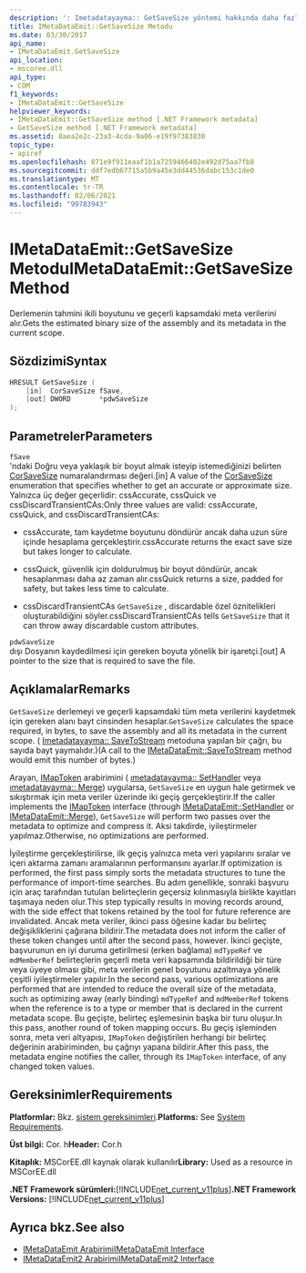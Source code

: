 ```yaml
---
description: ': Imetadatayayma:: GetSaveSize yöntemi hakkında daha fazla bilgi edinin'
title: IMetaDataEmit::GetSaveSize Metodu
ms.date: 03/30/2017
api_name:
- IMetaDataEmit.GetSaveSize
api_location:
- mscoree.dll
api_type:
- COM
f1_keywords:
- IMetaDataEmit::GetSaveSize
helpviewer_keywords:
- IMetaDataEmit::GetSaveSize method [.NET Framework metadata]
- GetSaveSize method [.NET Framework metadata]
ms.assetid: 8aea2e2c-23a3-4cda-9a06-e19f97383830
topic_type:
- apiref
ms.openlocfilehash: 871e9f911eaaf1b1a7259466402e492d75aa7fb8
ms.sourcegitcommit: ddf7edb67715a5b9a45e3dd44536dabc153c1de0
ms.translationtype: MT
ms.contentlocale: tr-TR
ms.lasthandoff: 02/06/2021
ms.locfileid: "99783943"
---
```

# <a name="imetadataemitgetsavesize-method"></a><span data-ttu-id="2bcdf-103">IMetaDataEmit::GetSaveSize Metodu</span><span class="sxs-lookup"><span data-stu-id="2bcdf-103">IMetaDataEmit::GetSaveSize Method</span></span>

<span data-ttu-id="2bcdf-104">Derlemenin tahmini ikili boyutunu ve geçerli kapsamdaki meta verilerini alır.</span><span class="sxs-lookup"><span data-stu-id="2bcdf-104">Gets the estimated binary size of the assembly and its metadata in the current scope.</span></span>  
  
## <a name="syntax"></a><span data-ttu-id="2bcdf-105">Sözdizimi</span><span class="sxs-lookup"><span data-stu-id="2bcdf-105">Syntax</span></span>  
  
```cpp  
HRESULT GetSaveSize (  
    [in]  CorSaveSize fSave,  
    [out] DWORD       *pdwSaveSize  
);  
```  
  
## <a name="parameters"></a><span data-ttu-id="2bcdf-106">Parametreler</span><span class="sxs-lookup"><span data-stu-id="2bcdf-106">Parameters</span></span>  

 `fSave`  
 <span data-ttu-id="2bcdf-107">'ndaki Doğru veya yaklaşık bir boyut almak isteyip istemediğinizi belirten [CorSaveSize](corsavesize-enumeration.md) numaralandırması değeri.</span><span class="sxs-lookup"><span data-stu-id="2bcdf-107">[in] A value of the [CorSaveSize](corsavesize-enumeration.md) enumeration that specifies whether to get an accurate or approximate size.</span></span> <span data-ttu-id="2bcdf-108">Yalnızca üç değer geçerlidir: cssAccurate, cssQuick ve cssDiscardTransientCAs:</span><span class="sxs-lookup"><span data-stu-id="2bcdf-108">Only three values are valid: cssAccurate, cssQuick, and cssDiscardTransientCAs:</span></span>  
  
- <span data-ttu-id="2bcdf-109">cssAccurate, tam kaydetme boyutunu döndürür ancak daha uzun süre içinde hesaplama gerçekleştirir.</span><span class="sxs-lookup"><span data-stu-id="2bcdf-109">cssAccurate returns the exact save size but takes longer to calculate.</span></span>  
  
- <span data-ttu-id="2bcdf-110">cssQuick, güvenlik için doldurulmuş bir boyut döndürür, ancak hesaplanması daha az zaman alır.</span><span class="sxs-lookup"><span data-stu-id="2bcdf-110">cssQuick returns a size, padded for safety, but takes less time to calculate.</span></span>  
  
- <span data-ttu-id="2bcdf-111">cssDiscardTransientCAs `GetSaveSize` , discardable özel öznitelikleri oluşturabildiğini söyler.</span><span class="sxs-lookup"><span data-stu-id="2bcdf-111">cssDiscardTransientCAs tells `GetSaveSize` that it can throw away discardable custom attributes.</span></span>  
  
 `pdwSaveSize`  
 <span data-ttu-id="2bcdf-112">dışı Dosyanın kaydedilmesi için gereken boyuta yönelik bir işaretçi.</span><span class="sxs-lookup"><span data-stu-id="2bcdf-112">[out] A pointer to the size that is required to save the file.</span></span>  
  
## <a name="remarks"></a><span data-ttu-id="2bcdf-113">Açıklamalar</span><span class="sxs-lookup"><span data-stu-id="2bcdf-113">Remarks</span></span>  

 <span data-ttu-id="2bcdf-114">`GetSaveSize` derlemeyi ve geçerli kapsamdaki tüm meta verilerini kaydetmek için gereken alanı bayt cinsinden hesaplar.</span><span class="sxs-lookup"><span data-stu-id="2bcdf-114">`GetSaveSize` calculates the space required, in bytes, to save the assembly and all its metadata in the current scope.</span></span> <span data-ttu-id="2bcdf-115">( [Imetadatayayma:: SaveToStream](imetadataemit-savetostream-method.md) metoduna yapılan bir çağrı, bu sayıda bayt yaymalıdır.)</span><span class="sxs-lookup"><span data-stu-id="2bcdf-115">(A call to the [IMetaDataEmit::SaveToStream](imetadataemit-savetostream-method.md) method would emit this number of bytes.)</span></span>  
  
 <span data-ttu-id="2bcdf-116">Arayan, [IMapToken](imaptoken-interface.md) arabirimini ( [ımetadatayayma:: SetHandler](imetadataemit-sethandler-method.md) veya [ımetadatayayma:: Merge](imetadataemit-merge-method.md)) uygularsa, `GetSaveSize` en uygun hale getirmek ve sıkıştırmak için meta veriler üzerinde iki geçiş gerçekleştirir.</span><span class="sxs-lookup"><span data-stu-id="2bcdf-116">If the caller implements the [IMapToken](imaptoken-interface.md) interface (through [IMetaDataEmit::SetHandler](imetadataemit-sethandler-method.md) or [IMetaDataEmit::Merge](imetadataemit-merge-method.md)), `GetSaveSize` will perform two passes over the metadata to optimize and compress it.</span></span> <span data-ttu-id="2bcdf-117">Aksi takdirde, iyileştirmeler yapılmaz.</span><span class="sxs-lookup"><span data-stu-id="2bcdf-117">Otherwise, no optimizations are performed.</span></span>  
  
 <span data-ttu-id="2bcdf-118">İyileştirme gerçekleştirilirse, ilk geçiş yalnızca meta veri yapılarını sıralar ve içeri aktarma zamanı aramalarının performansını ayarlar.</span><span class="sxs-lookup"><span data-stu-id="2bcdf-118">If optimization is performed, the first pass simply sorts the metadata structures to tune the performance of import-time searches.</span></span> <span data-ttu-id="2bcdf-119">Bu adım genellikle, sonraki başvuru için araç tarafından tutulan belirteçlerin geçersiz kılınmasıyla birlikte kayıtları taşımaya neden olur.</span><span class="sxs-lookup"><span data-stu-id="2bcdf-119">This step typically results in moving records around, with the side effect that tokens retained by the tool for future reference are invalidated.</span></span> <span data-ttu-id="2bcdf-120">Ancak meta veriler, ikinci pass öğesine kadar bu belirteç değişikliklerini çağırana bildirir.</span><span class="sxs-lookup"><span data-stu-id="2bcdf-120">The metadata does not inform the caller of these token changes until after the second pass, however.</span></span> <span data-ttu-id="2bcdf-121">İkinci geçişte, başvurunun en iyi duruma getirilmesi (erken bağlama) `mdTypeRef` ve `mdMemberRef` belirteçlerin geçerli meta veri kapsamında bildirildiği bir türe veya üyeye olması gibi, meta verilerin genel boyutunu azaltmaya yönelik çeşitli iyileştirmeler yapılır.</span><span class="sxs-lookup"><span data-stu-id="2bcdf-121">In the second pass, various optimizations are performed that are intended to reduce the overall size of the metadata, such as optimizing away (early binding) `mdTypeRef` and `mdMemberRef` tokens when the reference is to a type or member that is declared in the current metadata scope.</span></span> <span data-ttu-id="2bcdf-122">Bu geçişte, belirteç eşlemesinin başka bir turu oluşur.</span><span class="sxs-lookup"><span data-stu-id="2bcdf-122">In this pass, another round of token mapping occurs.</span></span> <span data-ttu-id="2bcdf-123">Bu geçiş işleminden sonra, meta veri altyapısı, `IMapToken` değiştirilen herhangi bir belirteç değerinin arabiriminden, bu çağrıyı yapana bildirir.</span><span class="sxs-lookup"><span data-stu-id="2bcdf-123">After this pass, the metadata engine notifies the caller, through its `IMapToken` interface, of any changed token values.</span></span>  
  
## <a name="requirements"></a><span data-ttu-id="2bcdf-124">Gereksinimler</span><span class="sxs-lookup"><span data-stu-id="2bcdf-124">Requirements</span></span>  

 <span data-ttu-id="2bcdf-125">**Platformlar:** Bkz. [sistem gereksinimleri](../../get-started/system-requirements.md).</span><span class="sxs-lookup"><span data-stu-id="2bcdf-125">**Platforms:** See [System Requirements](../../get-started/system-requirements.md).</span></span>  
  
 <span data-ttu-id="2bcdf-126">**Üst bilgi:** Cor. h</span><span class="sxs-lookup"><span data-stu-id="2bcdf-126">**Header:** Cor.h</span></span>  
  
 <span data-ttu-id="2bcdf-127">**Kitaplık:** MSCorEE.dll kaynak olarak kullanılır</span><span class="sxs-lookup"><span data-stu-id="2bcdf-127">**Library:** Used as a resource in MSCorEE.dll</span></span>  
  
 <span data-ttu-id="2bcdf-128">**.NET Framework sürümleri:**[!INCLUDE[net_current_v11plus](../../../../includes/net-current-v11plus-md.md)]</span><span class="sxs-lookup"><span data-stu-id="2bcdf-128">**.NET Framework Versions:** [!INCLUDE[net_current_v11plus](../../../../includes/net-current-v11plus-md.md)]</span></span>  
  
## <a name="see-also"></a><span data-ttu-id="2bcdf-129">Ayrıca bkz.</span><span class="sxs-lookup"><span data-stu-id="2bcdf-129">See also</span></span>

- [<span data-ttu-id="2bcdf-130">IMetaDataEmit Arabirimi</span><span class="sxs-lookup"><span data-stu-id="2bcdf-130">IMetaDataEmit Interface</span></span>](imetadataemit-interface.md)
- [<span data-ttu-id="2bcdf-131">IMetaDataEmit2 Arabirimi</span><span class="sxs-lookup"><span data-stu-id="2bcdf-131">IMetaDataEmit2 Interface</span></span>](imetadataemit2-interface.md)
